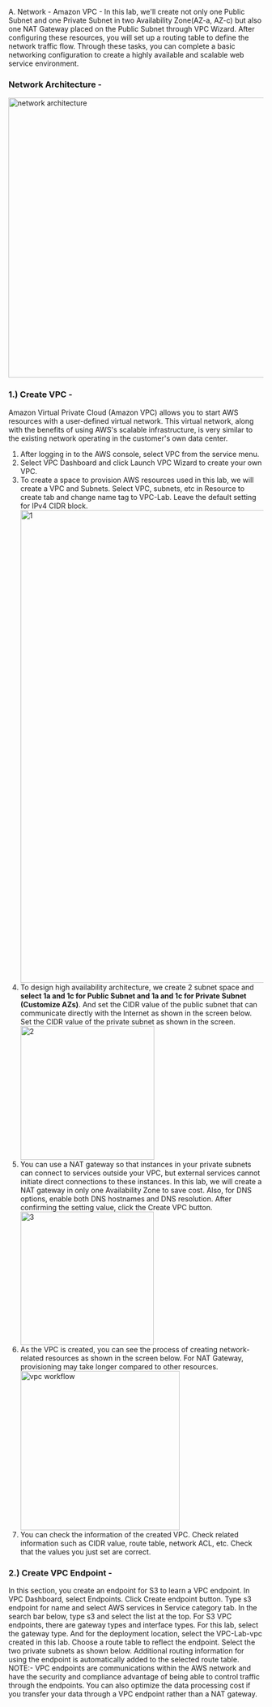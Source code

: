 A. Network - Amazon VPC -</b></h3> 
In this lab, we'll create not only one Public Subnet and one Private Subnet in two Availability Zone(AZ-a, AZ-c) 
but also one NAT Gateway placed on the Public Subnet through VPC Wizard. After configuring these resources,
you will set up a routing table to define the network traffic flow. 
Through these tasks, you can complete a basic networking configuration to create a highly available and scalable web service environment. 
<h3><b>
Network Architecture - </b></h3>
<img width="552" alt="network architecture" src="https://github.com/manas0120/Highly-Available-Multi-Tier-Web-Application/assets/60257363/8d22459a-3bd4-4fea-8d05-9d0805903c47">
<h3><b>
1.) Create  VPC - </b></h3>Amazon Virtual Private Cloud (Amazon VPC) allows you to start AWS resources with a user-defined virtual network. 
This virtual network, along with the benefits of using AWS's scalable infrastructure, is very similar to the existing network operating in the customer's own data center. 
<ol>
<li>After logging in to the AWS console, select VPC from the service menu.</li>
<li>Select VPC Dashboard and click Launch VPC Wizard to create your own VPC.</li>
<li>To create a space to provision AWS resources used in this lab, we will create a VPC and Subnets.
Select VPC, subnets, etc in Resource to create tab and change name tag to VPC-Lab. Leave the default setting for IPv4 CIDR block. </li>
<img width="932" alt="1" src="https://github.com/manas0120/Highly-Available-Multi-Tier-Web-Application/assets/60257363/2262bcb4-02f9-4006-8f4d-f93bade0ee75">
<li>To design high availability architecture, we create 2 subnet space and <b>select 1a and 1c for Public Subnet and 1a and 1c for Private Subnet (Customize AZs)</b>. And set the CIDR value of the public subnet that can communicate directly with the Internet as shown in the screen below. 
Set the CIDR value of the private subnet as shown in the screen. </li>
<img width="264" alt="2" src="https://github.com/manas0120/Highly-Available-Multi-Tier-Web-Application/assets/60257363/1909eced-5187-49ec-bd46-86abac6abfd3">
<li>You can use a NAT gateway so that instances in your private subnets can connect to services outside your VPC, but external services cannot initiate direct connections to these instances. In this lab, we will create a NAT gateway in only one Availability Zone to save cost. Also, for DNS options, enable both DNS hostnames and DNS resolution. After confirming the setting value, click the Create VPC button.</li>
<img width="263" alt="3" src="https://github.com/manas0120/Highly-Available-Multi-Tier-Web-Application/assets/60257363/771765d9-fb8d-478c-b092-ed65a417db42">
<li>As the VPC is created, you can see the process of creating network-related resources as shown in the screen below. For NAT Gateway, provisioning may take longer compared to other resources.</li>
<img width="314" alt="vpc workflow" src="https://github.com/manas0120/Highly-Available-Multi-Tier-Web-Application/assets/60257363/415378e2-0b79-4f31-ab85-4659597585ca">
<li>You can check the information of the created VPC. Check related information such as CIDR value, route table, network ACL, etc. Check that the values you just set are correct. </li>
</ol>
<h3><b>
2.) Create VPC Endpoint - </b></h3>In this section, you create an endpoint for S3 to learn a VPC endpoint. 
In VPC Dashboard, select Endpoints. Click Create endpoint button. 
Type s3 endpoint for name and select AWS services in Service category tab. In the search bar below, type s3 and select the list at the top. 
For S3 VPC endpoints, there are gateway types and interface types. For this lab, select the gateway type. 
And for the deployment location, select the VPC-Lab-vpc created in this lab. 
Choose a route table to reflect the endpoint. Select the two private subnets as shown below. 
Additional routing information for using the endpoint is automatically added to the selected route table. 
NOTE:- VPC endpoints are communications within the AWS network and have the security and compliance 
advantage of being able to control traffic through the endpoints. You can also optimize the data processing 
cost if you transfer your data through a VPC endpoint rather than a NAT gateway. 
</p>

